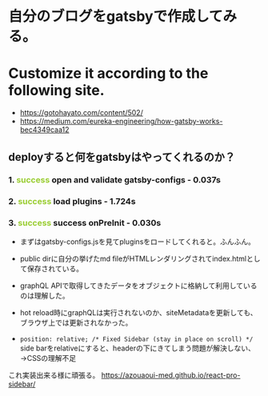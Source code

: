 # 自分のブログをgatsbyで作成してみる。

# Customize it according to the following site.
- https://gotohayato.com/content/502/
- https://medium.com/eureka-engineering/how-gatsby-works-bec4349caa12


## deployすると何をgatsbyはやってくれるのか？
### 1. <font color="yellowgreen">success</font> open and validate gatsby-configs - 0.037s

### 2. <font color="yellowgreen">success</font> load plugins - 1.724s

### 3. <font color="yellowgreen">success</font> success onPreInit - 0.030s

- まずはgatsby-configs.jsを見てpluginsをロードしてくれると。ふんふん。




+ public dirに自分の挙げたmd fileがHTMLレンダリングされてindex.htmlとして保存されている。

+ graphQL APIで取得してきたデータをオブジェクトに格納して利用しているのは理解した。

+ hot reload時にgraphQLは実行されないのか、siteMetadataを更新しても、ブラウザ上では更新されなかった。


+ `position: relative; /* Fixed Sidebar (stay in place on scroll) */` side barをrelativeにすると、headerの下にきてしまう問題が解決しない、→CSSの理解不足

これ実装出来る様に頑張る。
https://azouaoui-med.github.io/react-pro-sidebar/